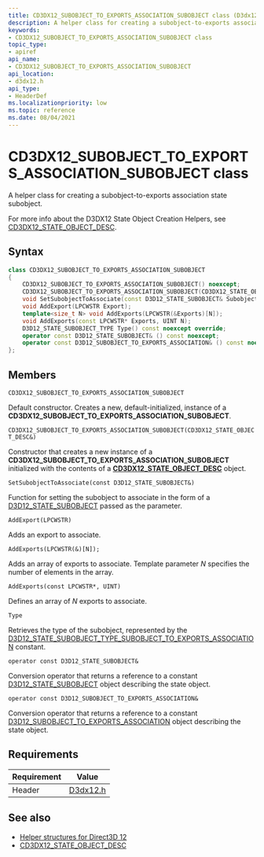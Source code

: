 ```yaml
---
title: CD3DX12_SUBOBJECT_TO_EXPORTS_ASSOCIATION_SUBOBJECT class (D3dx12.h)
description: A helper class for creating a subobject-to-exports association state subobject.
keywords:
- CD3DX12_SUBOBJECT_TO_EXPORTS_ASSOCIATION_SUBOBJECT class
topic_type:
- apiref
api_name:
- CD3DX12_SUBOBJECT_TO_EXPORTS_ASSOCIATION_SUBOBJECT
api_location:
- d3dx12.h
api_type:
- HeaderDef
ms.localizationpriority: low
ms.topic: reference
ms.date: 08/04/2021
---
```


# CD3DX12_SUBOBJECT_TO_EXPORTS_ASSOCIATION_SUBOBJECT class

A helper class for creating a subobject-to-exports association state subobject.

For more info about the D3DX12 State Object Creation Helpers, see [CD3DX12_STATE_OBJECT_DESC](cd3dx12-state-object-desc.md).

## Syntax

```cpp
class CD3DX12_SUBOBJECT_TO_EXPORTS_ASSOCIATION_SUBOBJECT
{
    CD3DX12_SUBOBJECT_TO_EXPORTS_ASSOCIATION_SUBOBJECT() noexcept;
    CD3DX12_SUBOBJECT_TO_EXPORTS_ASSOCIATION_SUBOBJECT(CD3DX12_STATE_OBJECT_DESC& ContainingStateObject);
    void SetSubobjectToAssociate(const D3D12_STATE_SUBOBJECT& SubobjectToAssociate) noexcept;
    void AddExport(LPCWSTR Export);
    template<size_t N> void AddExports(LPCWSTR(&Exports)[N]);
    void AddExports(const LPCWSTR* Exports, UINT N);
    D3D12_STATE_SUBOBJECT_TYPE Type() const noexcept override;
    operator const D3D12_STATE_SUBOBJECT& () const noexcept;
    operator const D3D12_SUBOBJECT_TO_EXPORTS_ASSOCIATION& () const noexcept;
};
```

## Members

`CD3DX12_SUBOBJECT_TO_EXPORTS_ASSOCIATION_SUBOBJECT`

Default constructor. Creates a new, default-initialized, instance of a **CD3DX12_SUBOBJECT_TO_EXPORTS_ASSOCIATION_SUBOBJECT**.

`CD3DX12_SUBOBJECT_TO_EXPORTS_ASSOCIATION_SUBOBJECT(CD3DX12_STATE_OBJECT_DESC&)`

Constructor that creates a new instance of a **CD3DX12_SUBOBJECT_TO_EXPORTS_ASSOCIATION_SUBOBJECT** initialized with the contents of a [**CD3DX12_STATE_OBJECT_DESC**](cd3dx12-state-object-desc.md) object.

`SetSubobjectToAssociate(const D3D12_STATE_SUBOBJECT&)`

Function for setting the subobject to associate in the form of a [D3D12_STATE_SUBOBJECT](/windows/win32/api/d3d12/ns-d3d12-d3d12_state_subobject) passed as the parameter.

`AddExport(LPCWSTR)`

Adds an export to associate.

`AddExports(LPCWSTR(&)[N]);`

Adds an array of exports to associate. Template parameter *N* specifies the number of elements in the array.

`AddExports(const LPCWSTR*, UINT)`

Defines an array of *N* exports to associate.

`Type`

Retrieves the type of the subobject, represented by the [D3D12_STATE_SUBOBJECT_TYPE_SUBOBJECT_TO_EXPORTS_ASSOCIATION](/windows/win32/api/d3d12/ne-d3d12-d3d12_state_subobject_type) constant.

`operator const D3D12_STATE_SUBOBJECT&`

Conversion operator that returns a reference to a constant [D3D12_STATE_SUBOBJECT](/windows/win32/api/d3d12/ns-d3d12-d3d12_state_subobject) object describing the state object.

`operator const D3D12_SUBOBJECT_TO_EXPORTS_ASSOCIATION&`

Conversion operator that returns a reference to a constant [D3D12_SUBOBJECT_TO_EXPORTS_ASSOCIATION](/windows/win32/api/d3d12/ns-d3d12-d3d12_subobject_to_exports_association) object describing the state object.

## Requirements

| Requirement | Value |
|-------------------|-------------------------------------------------------------------------------------|
| Header | [D3dx12.h](https://github.com/microsoft/DirectX-Headers/blob/main/include/directx/d3dx12.h) |

## See also

* [Helper structures for Direct3D 12](helper-structures-for-d3d12.md)
* [CD3DX12_STATE_OBJECT_DESC](cd3dx12-state-object-desc.md)

